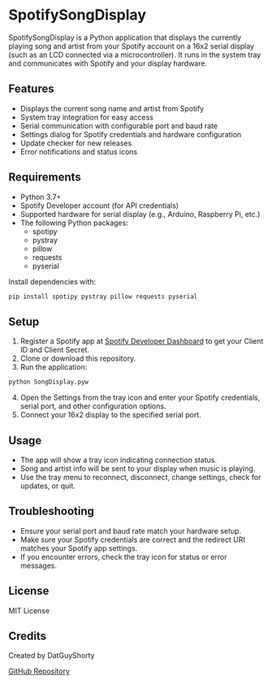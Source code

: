 # SpotifySongDisplay

SpotifySongDisplay is a Python application that displays the currently playing song and artist from your Spotify account on a 16x2 serial display (such as an LCD connected via a microcontroller). It runs in the system tray and communicates with Spotify and your display hardware.

## Features

- Displays the current song name and artist from Spotify
- System tray integration for easy access
- Serial communication with configurable port and baud rate
- Settings dialog for Spotify credentials and hardware configuration
- Update checker for new releases
- Error notifications and status icons

## Requirements

- Python 3.7+
- Spotify Developer account (for API credentials)
- Supported hardware for serial display (e.g., Arduino, Raspberry Pi, etc.)
- The following Python packages:
  - spotipy
  - pystray
  - pillow
  - requests
  - pyserial

Install dependencies with:

```sh
pip install spotipy pystray pillow requests pyserial
```

## Setup

1. Register a Spotify app at [Spotify Developer Dashboard](https://developer.spotify.com/dashboard/applications) to get your Client ID and Client Secret.
2. Clone or download this repository.
3. Run the application:

```sh
python SongDisplay.pyw
```

4. Open the Settings from the tray icon and enter your Spotify credentials, serial port, and other configuration options.
5. Connect your 16x2 display to the specified serial port.

## Usage

- The app will show a tray icon indicating connection status.
- Song and artist info will be sent to your display when music is playing.
- Use the tray menu to reconnect, disconnect, change settings, check for updates, or quit.

## Troubleshooting

- Ensure your serial port and baud rate match your hardware setup.
- Make sure your Spotify credentials are correct and the redirect URI matches your Spotify app settings.
- If you encounter errors, check the tray icon for status or error messages.

## License

MIT License

## Credits

Created by DatGuyShorty

[GitHub Repository](https://github.com/DatGuyShorty/SpotifySongDisplay)
